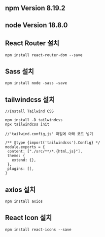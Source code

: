 ## npm Version 8.19.2


## node Version 18.8.0

## React Router 설치

```node
npm install react-router-dom --save
```

## Sass 설치

```node
npm install node -sass —save
```

## tailwindcss 설치

 ```node
 //Install Tailwind CSS
 
 npm install -D tailwindcss
 npx tailwindcss init
 
 //'tailwind.config,js' 파일에 아래 코드 넣기
 
 /** @type {import('tailwindcss').Config} */
module.exports = {
  content: ["./src/**/*.{html,js}"],
  theme: {
    extend: {},
  },
  plugins: [],
}
```
## axios 설치

```node
npm install axios
```

## React Icon 설치

```node
npm install react-icons --save

